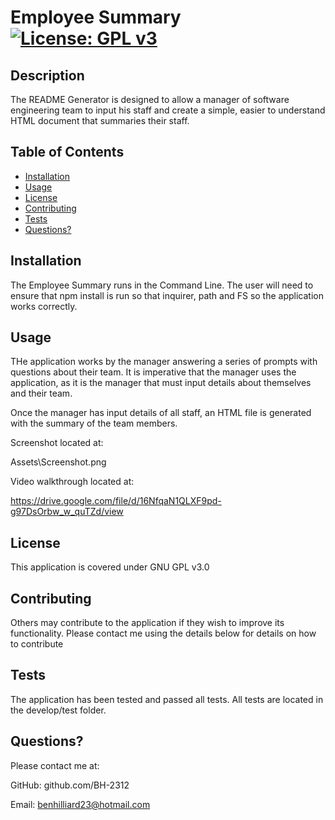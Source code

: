 # Employee Summary [![License: GPL v3](https://img.shields.io/badge/License-GPLv3-blue.svg)](https://www.gnu.org/licenses/gpl-3.0)
     
## Description

The README Generator is designed to allow a manager of software engineering team to input his staff and create a simple, easier to understand HTML document that summaries their staff.

## Table of Contents

* [Installation](##installation)
* [Usage](#usage)
* [License](#license)
* [Contributing](#contributing)
* [Tests](#tests)
* [Questions?](#questions)


## Installation

The Employee Summary runs in the Command Line. The user will need to ensure that npm install is run so that inquirer, path and FS so the application works correctly.

## Usage

THe application works by the manager answering a series of prompts with questions about their team. It is imperative that the manager uses the application, as it is the manager that must input details about themselves and their team.

Once the manager has input details of all staff, an HTML file is generated with the summary of the team members.

Screenshot located at:

Assets\Screenshot.png

Video walkthrough located at:

https://drive.google.com/file/d/16NfqaN1QLXF9pd-g97DsOrbw_w_quTZd/view

## License

This application is covered under GNU GPL v3.0
    
## Contributing

Others may contribute to the application if they wish to improve its functionality. Please contact me using the details below for details on how to contribute

## Tests

The application has been tested and passed all tests. All tests are located in the develop/test folder.
    
## Questions?

Please contact me at:

GitHub: github.com/BH-2312

Email: benhilliard23@hotmail.com